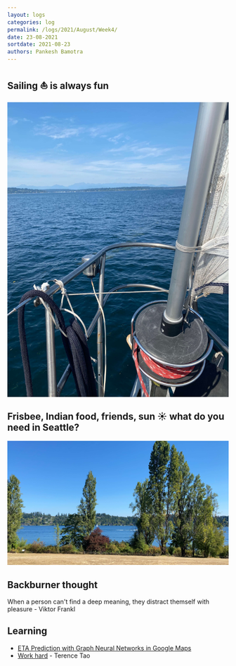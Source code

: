 ```yaml
---
layout: logs
categories: log
permalink: /logs/2021/August/Week4/
date: 23-08-2021
sortdate: 2021-08-23
authors: Pankesh Bamotra
---
```

## Sailing ⛵️ is always fun
![Sailing in northwest waters](/_assets/images/team-outing-sailing.jpg "Sailing northwest waters in Seattle with teammates")
<br/>

## Frisbee, Indian food, friends, sun ☀️ what do you need in Seattle?
![Hanging out with friends at Luther Burbank Park](/_assets/images/luther-burbank.JPG "Dharmil's birthday celebration at Luther Burbank Park")
<br/>

## Backburner thought
When a person can't find a deep meaning, they distract themself with pleasure - Viktor Frankl

## Learning
- [ETA Prediction with Graph Neural Networks in Google Maps](https://arxiv.org/abs/2108.11482)
- [Work hard](https://terrytao.wordpress.com/career-advice/work-hard/) - Terence Tao
